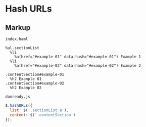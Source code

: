 # Hash URLs

## Markup

`index.haml`
```haml
%ul.sectionList
  %li
    %a(href="#example-01" data-hash="#example-01") Example 1
  %li
    %a(href="#example-02" data-hash="#example-02") Example 2

.contentSection#example-01
  %h2 Example 01
.contentSection#example-02
  %h2 Example 02
```

`domready.js`
```javascript
$.hashURLs({
  list: $('.sectionList a'),
  content: $('.contentSection')
});
```
